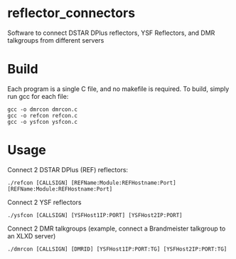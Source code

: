 # reflector_connectors
Software to connect DSTAR DPlus reflectors, YSF Reflectors, and DMR talkgroups from different servers

# Build
Each program is a single C file, and no makefile is required.  To build, simply run gcc for each file:
```
gcc -o dmrcon dmrcon.c
gcc -o refcon refcon.c
gcc -o ysfcon ysfcon.c
```

# Usage
Connect 2 DSTAR DPlus (REF) reflectors:
```
./refcon [CALLSIGN] [REFName:Module:REFHostname:Port] [REFName:Module:REFHostname:Port]
```
Connect 2 YSF reflectors
```
./ysfcon [CALLSIGN] [YSFHost1IP:PORT] [YSFHost2IP:PORT]
```
Connect 2 DMR talkgroups (example, connect a Brandmeister talkgroup to an XLXD server)
```
./dmrcon [CALLSIGN] [DMRID] [YSFHost1IP:PORT:TG] [YSFHost2IP:PORT:TG]
```

